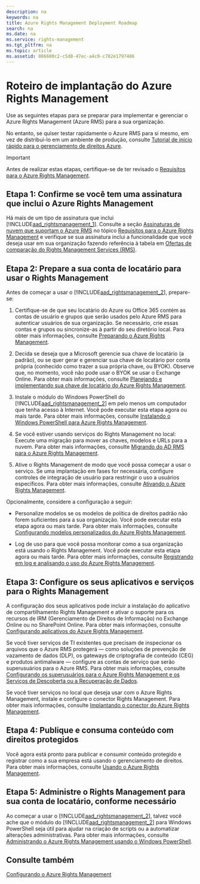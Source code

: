 ```yaml
---
description: na
keywords: na
title: Azure Rights Management Deployment Roadmap
search: na
ms.date: na
ms.service: rights-management
ms.tgt_pltfrm: na
ms.topic: article
ms.assetid: 086600c2-c5d8-47ec-a4c0-c782e1797486
---
```

# Roteiro de implanta&#231;&#227;o do Azure Rights Management
Use as seguintes etapas para se preparar para implementar e gerenciar o Azure Rights Management (Azure RMS) para a sua organização.

No entanto, se quiser testar rapidamente o Azure RMS para si mesmo, em vez de distribuí-lo em um ambiente de produção, consulte [Tutorial de início rápido para o gerenciamento de direitos Azure](../Topic/Quick_Start_Tutorial_for_Azure_Rights_Management.md).

> [!IMPORTANT]
> Antes de realizar estas etapas, certifique-se de ter revisado o [Requisitos para o Azure Rights Management](../Topic/Requirements_for_Azure_Rights_Management.md).

## Etapa 1: Confirme se você tem uma assinatura que inclui o Azure Rights Management
Há mais de um tipo de assinatura que inclui [!INCLUDE[aad_rightsmanagement_1](../Token/aad_rightsmanagement_1_md.md)]. Consulte a seção [Assinaturas de nuvem que suportam o Azure RMS](../Topic/Requirements_for_Azure_Rights_Management.md#BKMK_SupportedSubscriptions) no tópico [Requisitos para o Azure Rights Management](../Topic/Requirements_for_Azure_Rights_Management.md) e verifique se sua assinatura inclui a funcionalidade que você deseja usar em sua organização fazendo referência à tabela em [Ofertas de comparação do Rights Management Services (RMS)](https://technet.microsoft.com/dn858608).

## Etapa 2: Prepare a sua conta de locatário para usar o Rights Management
Antes de começar a usar o [!INCLUDE[aad_rightsmanagement_2](../Token/aad_rightsmanagement_2_md.md)], prepare-se:

1.  Certifique-se de que seu locatário do Azure ou Office 365 contém as contas de usuário e grupos que serão usados pelo Azure RMS para autenticar usuários de sua organização. Se necessário, crie essas contas e grupos ou sincronize-as à partir do seu diretório local. Para obter mais informações, consulte [Preparando o Azure Rights Management](../Topic/Preparing_for_Azure_Rights_Management.md).

2.  Decida se deseja que a Microsoft gerencie sua chave de locatário (a padrão), ou se quer gerar e gerenciar sua chave de locatário por conta própria (conhecido como trazer a sua própria chave, ou BYOK). Observe que, no momento, você não pode usar o BYOK se usar o Exchange Online. Para obter mais informações, consulte [Planejando e implementando sua chave de locatário do Azure Rights Management](../Topic/Planning_and_Implementing_Your_Azure_Rights_Management_Tenant_Key.md).

3.  Instale o módulo do Windows PowerShell do [!INCLUDE[aad_rightsmanagement_2](../Token/aad_rightsmanagement_2_md.md)] em pelo menos um computador que tenha acesso à Internet. Você pode executar esta etapa agora ou mais tarde. Para obter mais informações, consulte [Instalando o Windows PowerShell para Azure Rights Management](../Topic/Installing_Windows_PowerShell_for_Azure_Rights_Management.md).

4.  Se você estiver usando serviços do Rights Management no local: Execute uma migração para mover as chaves, modelos e URLs para a nuvem. Para obter mais informações, consulte [Migrando do AD RMS para o Azure Rights Management](../Topic/Migrating_from_AD_RMS_to_Azure_Rights_Management.md).

5.  Ative o Rights Management de modo que você possa começar a usar o serviço. Se uma implantação em fases for necessária, configure controles de integração de usuário para restringir o uso a usuários específicos. Para obter mais informações, consulte [Ativando o Azure Rights Management](../Topic/Activating_Azure_Rights_Management.md).

Opcionalmente, considere a configuração a seguir:

-   Personalize modelos se os modelos de política de direitos padrão não forem suficientes para a sua organização. Você pode executar esta etapa agora ou mais tarde. Para obter mais informações, consulte [Configurando modelos personalizados do Azure Rights Management](../Topic/Configuring_Custom_Templates_for_Azure_Rights_Management.md).

-   Log de uso para que você possa monitorar como a sua organização está usando o Rights Management. Você pode executar esta etapa agora ou mais tarde. Para obter mais informações, consulte [Registrando em log e analisando o uso do Azure Rights Management](../Topic/Logging_and_Analyzing_Azure_Rights_Management_Usage.md).

## Etapa 3: Configure os seus aplicativos e serviços para o Rights Management
A configuração dos seus aplicativos pode incluir a instalação do aplicativo de compartilhamento Rights Management e ativar o suporte para os recursos de IRM (Gerenciamento de Direitos de Informação) no Exchange Online ou no SharePoint Online. Para obter mais informações, consulte [Configurando aplicativos do Azure Rights Management](../Topic/Configuring_Applications_for_Azure_Rights_Management.md).

Se você tiver serviços de TI existentes que precisam de inspecionar os arquivos que o Azure RMS protegerá — como soluções de prevenção de vazamento de dados (DLP), os gateways de criptografia de conteúdo (CEG) e produtos antimalware — configure as contas de serviço que serão superusuários para o Azure RMS. Para obter mais informações, consulte [Configurando os superusuários para o Azure Rights Management e os Serviços de Descoberta ou a Recuperação de Dados](../Topic/Configuring_Super_Users_for_Azure_Rights_Management_and_Discovery_Services_or_Data_Recovery.md).

Se você tiver serviços no local que deseja usar com o Azure Rights Management, instale e configure o conector Rights Management. Para obter mais informações, consulte [Implantando o conector do Azure Rights Management](../Topic/Deploying_the_Azure_Rights_Management_Connector.md).

## Etapa 4: Publique e consuma conteúdo com direitos protegidos
Você agora está pronto para publicar e consumir conteúdo protegido e registrar como a sua empresa está usando o gerenciamento de direitos. Para obter mais informações, consulte [Usando o Azure Rights Management](../Topic/Using_Azure_Rights_Management.md).

## Etapa 5: Administre o Rights Management para sua conta de locatário, conforme necessário
Ao começar a usar o [!INCLUDE[aad_rightsmanagement_2](../Token/aad_rightsmanagement_2_md.md)], talvez você ache que o módulo do [!INCLUDE[aad_rightsmanagement_2](../Token/aad_rightsmanagement_2_md.md)] para Windows PowerShell seja útil para ajudar na criação de scripts ou a automatizar alterações administrativas. Para obter mais informações, consulte [Administrando o Azure Rights Management usando o Windows PowerShell](../Topic/Administering_Azure_Rights_Management_by_Using_Windows_PowerShell.md).

## Consulte também
[Configurando o Azure Rights Management](../Topic/Configuring_Azure_Rights_Management.md)

